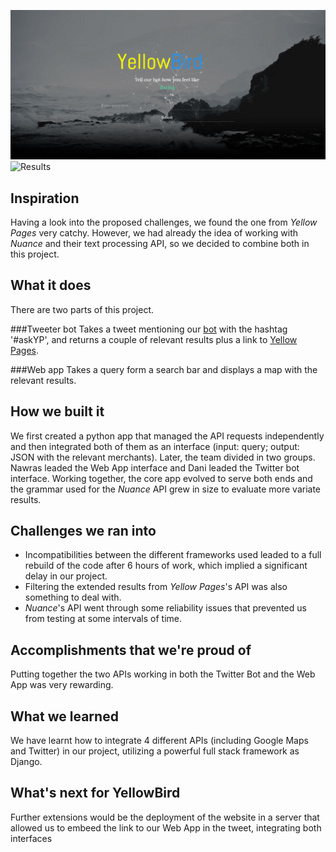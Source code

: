 ![Query](query.png)
![Results](results.png)
## Inspiration
Having a look into the proposed challenges,  we found the one from _Yellow Pages_  very catchy. However, we had already the idea of working with _Nuance_ and their text processing API, so we decided to combine both in this project.

## What it does
There are two parts of this project.

###Tweeter bot
Takes a tweet mentioning our [bot](https://twitter.com/butterxxxx) with the hashtag '#askYP', and returns a couple of relevant results plus a link to [Yellow Pages](www.yellowpages.ca).

###Web app
Takes a query form a search bar and displays a map with the relevant results.

## How we built it
We first created a python app that managed the API requests independently and then integrated both of them as an interface (input: query; output: JSON with the relevant merchants).
Later, the team divided in two groups. Nawras leaded the Web App interface and Dani leaded the Twitter bot interface. Working together, the core app evolved to serve both ends and the grammar used for the _Nuance_ API grew in size to evaluate more variate results.

## Challenges we ran into
- Incompatibilities between the different frameworks used leaded to a full rebuild of the code after 6 hours of work, which implied a significant delay in our project.
- Filtering the extended results from _Yellow Pages_'s API was also something to deal with.
- _Nuance_'s API went through some reliability issues that prevented us from testing at some intervals of time.

## Accomplishments that we're proud of
Putting together the two APIs working in both the Twitter Bot and the Web App was very rewarding.

## What we learned
We have learnt how to integrate 4 different APIs (including Google Maps and Twitter) in our project, utilizing a powerful full stack framework as Django.

## What's next for YellowBird
Further extensions would be the deployment of the website in a server that allowed us to embeed the link to our Web App in the tweet, integrating both interfaces
